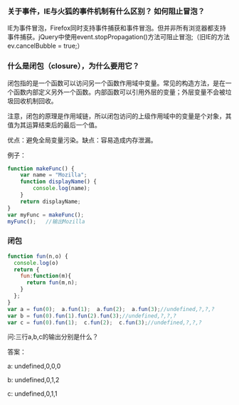 ### 关于事件，IE与火狐的事件机制有什么区别？ 如何阻止冒泡？
IE为事件冒泡，Firefox同时支持事件捕获和事件冒泡。但并非所有浏览器都支持事件捕获。jQuery中使用event.stopPropagation()方法可阻止冒泡;（旧IE的方法 ev.cancelBubble = true;）

### 什么是闭包（closure），为什么要用它？
闭包指的是一个函数可以访问另一个函数作用域中变量。常见的构造方法，是在一个函数内部定义另外一个函数。内部函数可以引用外层的变量；外层变量不会被垃圾回收机制回收。

注意，闭包的原理是作用域链，所以闭包访问的上级作用域中的变量是个对象，其值为其运算结束后的最后一个值。

优点：避免全局变量污染。缺点：容易造成内存泄漏。

例子：

```javascript
function makeFunc() {
    var name = "Mozilla";
    function displayName() {
        console.log(name); 
    }
    return displayName;
}
var myFunc = makeFunc();
myFunc();   //输出Mozilla
```
### 闭包
```javascript
function fun(n,o) {
  console.log(o)
  return {
    fun:function(m){
      return fun(m,n);
    }
  };
}
var a = fun(0);  a.fun(1);  a.fun(2);  a.fun(3);//undefined,?,?,?
var b = fun(0).fun(1).fun(2).fun(3);//undefined,?,?,?
var c = fun(0).fun(1);  c.fun(2);  c.fun(3);//undefined,?,?,?
```
问:三行a,b,c的输出分别是什么？

答案：

a: undefined,0,0,0

b: undefined,0,1,2

c: undefined,0,1,1
